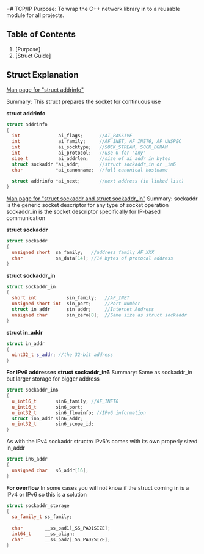 
=# TCP/IP
Purpose: To wrap the C++ network library in to a reusable module for all projects.

## Table of Contents
1. [Purpose]
2. [Struct Guide]

## Struct Explanation

[Man page for "struct addrinfo"](http://man7.org/linux/man-pages/man3/getaddrinfo.3.html)

Summary: This struct prepares the socket for continuous use


**struct addrinfo**
```c++
struct addrinfo 
{
  int              ai_flags;      //AI_PASSIVE
  int              ai_family;     //AF_INET, AF_INET6, AF_UNSPEC
  int              ai_socktype;   //SOCK_STREAM, SOCK_DGRAM
  int              ai_protocol;   //use 0 for "any"
  size_t           ai_addrlen;    //size of ai_addr in bytes
  struct sockaddr *ai_addr;       //struct sockaddr_in or _in6
  char            *ai_canonname;  //full canonical hostname
  
  struct addrinfo *ai_next;       //next address (in linked list)
}
```
[Man page for "struct sockaddr and struct sockaddr_in"](http://man7.org/linux/man-pages/man3/getaddrinfo.3.html)
Summary: sockaddr is the generic socket descriptor for any type of socket operation
         sockaddr_in is the socket descriptor specifically for IP-based communication

**struct sockaddr**
```c++
struct sockaddr
{
  unsigned short  sa_family;   //address family AF_XXX
  char            sa_data[14]; //14 bytes of protocal address
}
```

**struct sockaddr_in**
```c++
struct sockaddr_in
{
  short int           sin_family;   //AF_INET
  unsigned short int  sin_port;     //Port Number
  struct in_addr      sin_addr;     //Internet Address
  unsigned char       sin_zero[8];  //Same size as struct sockaddr 
}
```

**struct in_addr**
```c++
struct in_addr
{
  uint32_t s_addr; //the 32-bit address
}
```

**For iPv6 addresses**
**struct sockaddr_in6**
Summary: Same as sockaddr_in but larger storage for bigger address

```c++
struct sockaddr_in6
{
  u_int16_t       sin6_family; //AF_INET6
  u_int16_t       sin6_port;
  u_int32_t       sin6_flowinfo; //IPv6 information
  struct in6_addr sin6_addr;
  u_int32_t       sin6_scope_id;
}
```

As with the iPv4 sockaddr structm iPv6's comes with its own properly sized in_addr

```c++
struct in6_addr
{
  unsigned char   s6_addr[16];
}
```


**For overflow**
In some cases you will not know if the struct coming in is a IPv4 or IPv6 so this is a solution

```c++
struct sockaddr_storage
{
  sa_family_t ss_family;
  
  char        __ss_pad1[_SS_PAD1SIZE];
  int64_t     __ss_align;
  char        __ss_pad2[_SS_PAD2SIZE];
}
```
